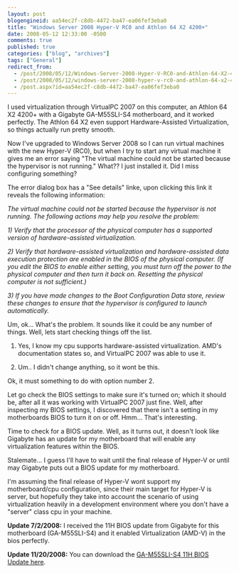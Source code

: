 ```yaml
---
layout: post
blogengineid: aa54ec2f-c8db-4472-ba47-ea06fef3eba0
title: "Windows Server 2008 Hyper-V RC0 and Athlon 64 X2 4200+"
date: 2008-05-12 12:33:00 -0500
comments: true
published: true
categories: ["blog", "archives"]
tags: ["General"]
redirect_from: 
  - /post/2008/05/12/Windows-Server-2008-Hyper-V-RC0-and-Athlon-64-X2-4200
  - /post/2008/05/12/windows-server-2008-hyper-v-rc0-and-athlon-64-x2-4200
  - /post.aspx?id=aa54ec2f-c8db-4472-ba47-ea06fef3eba0
---
```

<!-- more -->


I used virtualization through VirtualPC 2007 on this computer, an Athlon 64 X2 4200+ with a Gigabyte GA-M55SLI-S4 motherboard, and it worked perfectly. The Athlon 64 X2 even support Hardware-Assisted Virtualization, so things actually run pretty smooth. 



Now I&#39;ve upgraded to Windows Server 2008 so I can run virtual machines with the new Hyper-V (RC0), but when I try to start any virtual machine it gives me an error saying &quot;The virtual machine could not be started because the hypervisor is not running.&quot; What?? I just installed it. Did I miss configuring something? 



The error dialog box has a &quot;See details&quot; linke, upon clicking this link it reveals the following information: 



*The virtual machine could not be started because the hypervisor is not running. The following actions may help you resolve the problem:* 



*1) Verify that the processor of the physical computer has a supported version of hardware-assisted virtualization.* 



*2) Verify that hardware-assisted virtualization and hardware-assisted data execution protection are enabled in the BIOS of the physical computer. (If you edit the BIOS to enable either setting, you must turn off the power to the physical computer and then turn it back on. Resetting the physical computer is not sufficient.)* 



*3) If you have made changes to the Boot Configuration Data store, review these changes to ensure that the hypervisor is configured to launch automatically.* 



Um, ok... What&#39;s the problem. It sounds like it could be any number of things. Well, lets start checking things off the list. 



1) Yes, I know my cpu supports hardware-assisted virtualization. AMD&#39;s documentation states so, and VirtualPC 2007 was able to use it.

3) Um.. I didn&#39;t change anything, so it wont be this. 



Ok, it must something to do with option number 2. 



Let go check the BIOS settings to make sure it&#39;s turned on; which it should be, after all it was working with VirtualPC 2007 just fine. Well, after inspecting my BIOS settings, I discovered that there isn&#39;t a setting in my motherboards BIOS to turn it on or off. Hmm... That&#39;s interesting. 



Time to check for a BIOS update. Well, as it turns out, it doesn&#39;t look like Gigabyte has an update for my motherboard that will enable any virtualization features within the BIOS. 



Stalemate... I guess I&#39;ll have to wait until the final release of Hyper-V or until may Gigabyte puts out a BIOS update for my motherboard. 



I&#39;m assuming the final release of Hyper-V wont support my motherboard/cpu configuration, since their main target for Hyper-V is server, but hopefully they take into account the scenario of using virtualization heavily in a development environment where you don&#39;t have a &quot;server&quot; class cpu in your machine. 



**Update 7/2/2008:** I received the 11H BIOS update from Gigabyte for this motherboard
(GA-M55SLI-S4) and it enabled Virtualization (AMD-V) in the bios
perfectly. 



**Update 11/20/2008:** You can download the <a href="http://ggts.gigabyte.com.tw/FileList/619667/m55slis4.11h">GA-M55SLI-S4 11H BIOS Update here</a>.


